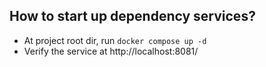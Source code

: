 ## How to start up dependency services?
 - At project root dir, run `docker compose up -d`
 - Verify the service at http://localhost:8081/
